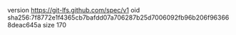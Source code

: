 version https://git-lfs.github.com/spec/v1
oid sha256:7f8772e1f4365cb7bafdd07a706287b25d7006092fb96b206f963668deac645a
size 170
